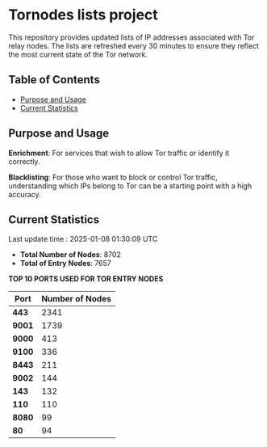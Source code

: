# Tornodes lists project

This repository provides updated lists of IP addresses associated with Tor relay nodes. The lists are refreshed every 30 minutes to ensure they reflect the most current state of the Tor network.

## Table of Contents

- [Purpose and Usage](#purpose-and-usage)
- [Current Statistics](#current-statistics)


## Purpose and Usage

**Enrichment**: For services that wish to allow Tor traffic or identify it correctly.

**Blacklisting**: For those who want to block or control Tor traffic, understanding which IPs belong to Tor can be a starting point with a high accuracy.

## Current Statistics

Last update time : 2025-01-08 01:30:09 UTC

- **Total Number of Nodes**: 8702
- **Total of Entry Nodes**: 7657

**TOP 10 PORTS USED FOR TOR ENTRY NODES**

| **Port** | **Number of Nodes** |
|------|-----------------|
| **443**   | 2341  |
| **9001**   | 1739  |
| **9000**   | 413  |
| **9100**   | 336  |
| **8443**   | 211  |
| **9002**   | 144  |
| **143**   | 132  |
| **110**   | 110  |
| **8080**   | 99  |
| **80**   | 94  |

